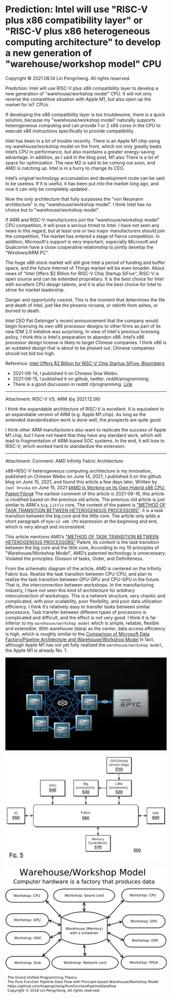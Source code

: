 # Prediction: Intel will use "RISC-V plus x86 compatibility layer" or "RISC-V plus x86 heterogeneous computing architecture" to develop a new generation of "warehouse/workshop model" CPU

Copyright © 2021.06.14 Lin Pengcheng. All rights reserved.

Prediction: Intel will use RISC-V plus x86 compatibility layer to develop a new generation of "warehouse/workshop model" CPU. 
It will not only reverse the competitive situation with Apple M1, but also open up the market for IoT CPUs.

If developing the x86 compatibility layer is too troublesome, there is a quick solution, 
because my "warehouse/workshop model" naturally supports heterogeneous computing and can 
provide 1 or 2 x86 cores in the CPU to execute x86 instructions specifically to provide compatibility.

Intel has been in a lot of trouble recently. There is an Apple M1 chip using my warehouse/workshop model on the front, 
which not only greatly beats Intel’s CPU in performance, but also maintains a greater energy-saving advantage. 
In addition, as I said in the blog post, M1 also There is a lot of space for optimization. 
The new M2 is said to be coming out soon, and AMD is catching up. Intel is in a hurry to change its CEO.

Intel’s original technology accumulation and development route can be said to be useless. 
If it is useful, it has been put into the market long ago, and now it can only be completely updated..

Now the only architecture that fully surpasses the "von Neumann architecture" is my "warehouse/workshop model". 
I think Intel has no choice but to "warehouse/workshop model".

If ARM and RISC-V manufacturers join the "warehouse/workshop model" CPU competition, it will pose a serious threat to Intel. 
I have not seen any news in this regard, but at least one or two major manufacturers should join the competition,
The market has entered a stage of fierce competition. In addition, Microsoft's support is very important, 
especially Microsoft and Qualcomm have a close cooperative relationship to jointly develop the "Windows/ARM PC".

The huge x86 stock market will still give Intel a period of funding and buffer space, 
and the future Internet of Things market will be even broader. 
About news of "Intel Offers $2 Billion for RISC-V Chip Startup SiFive",
RISC-V is open source and can be extended proprietary. 
It is the best choice for Intel with excellent CPU design talents, 
and it is also the best choice for Intel to strive for market leadership. 

Danger and opportunity coexist. This is the moment that determines the life and death of Intel, 
just like the phoenix nirvana, or rebirth from ashes, or burned to death.

Intel CEO Pat Gelsinger's recent announcement that the company would begin licensing its own x86 processor designs 
to other firms as part of its new IDM 2.0 initiative was surprising. 
In view of Intel's previous licensing policy, I think this is Intel's preparation to abandon x86.
Intel’s x86 processor design license is likely to target Chinese companies.
I think x86 is an outdated design that is about to be phased out.
Chinese companies should not bid too high.

Reference: [Intel Offers $2 Billion for RISC-V Chip Startup SiFive: Bloomberg](https://www.tomshardware.com/news/intel-offers-dollar2-billion-for-risc-v-startup-sifive-bloomberg)

- 2021-06-14, I published it on Chinese Sina Weibo.
- 2021-06-15, I published it on github, twitter, reddit/programming.
- There is a good discussion in reddit r/programming. [Link](https://www.reddit.com/r/programming/comments/o0gxy3/prediction_intel_will_use_riscv_plus_x86/)

----

Attachment: RISC-V VS. ARM (by 2021.12.06)

I think the expandable architecture of RISC-V is excellent. 
It is equivalent to an expandable version of ARM (e.g. Apple M1 chip).
As long as the extended standardization work is done well, 
the prospects are quite good.

I think other ARM manufacturers also want to replicate the success of Apple M1 chip, 
but I have not heard that they have any standard work, 
which will lead to fragmentation of ARM-based SOC systems. 
In the end, it will lose to RISC-V, which worked hard to standardize the extension.

----

Attachment: Comment: AMD Infinity Fabric Architecture

x86+RISC-V heterogeneous computing architecture 
is my innovation, published on Chinese Weibo on June 14, 2021,
I published it on the github blog on June 15, 2021, 
and found this article a few days later,
Written by `Joel Hruska` on June 15, 2021
[《AMD Is Working on Its Own Hybrid x86 CPU: Patent Filing》](https://www.extremetech.com/computing/323713-amd-is-working-on-its-own-hybrid-x86-cpu-patent-filing)
The earliest comment of this article is 2021-06-16, 
this article is modified based on the previous old article,
The previous old article is just similar to ARM's `big.Little` core,
The content of the patent is ["METHOD OF TASK TRANSITION BETWEEN HETEROGENOUS PROCESSORS"](https://www.freepatentsonline.com/y2021/0173715.html).
it is a task transition between the big core 
and the little core. The article only adds a short 
paragraph of `Hybrid x86 CPU` expression 
at the beginning and end, 
which is very abrupt and inconsistent.

This article mentions AMD’s ["METHOD OF TASK TRANSITION BETWEEN HETEROGENOUS PROCESSORS"](https://www.freepatentsonline.com/y2021/0173715.html)
Patent, its content is the task transition between 
the big core and the little core,
According to my 10 principles of "Warehouse/Workshop Model", 
AMD’s patented technology is unnecessary.
Violated the principles: Division of tasks, 
Order, and Definiteness.

From the schematic diagram of the article, 
AMD is centered on the Infinity Fabric bus.
Realize the task transition between CPU-CPU, 
and plan to realize the task transition 
between GPU-GPU and CPU-GPU in the future.
That is, the interconnection between workshops. 
In the manufacturing industry, I have not seen 
this kind of architecture for arbitrary 
interconnection of workshops.
This is a network structure, very chaotic 
and complicated, with poor scalability, 
poor flexibility, and poor data utilization efficiency.
I think it’s relatively easy to transfer tasks between 
similar processors, Task transfer between different 
types of processors is complicated and difficult, 
and the effect is not very good.
I think it is far inferior to my `warehouse/workshop model` 
which is simple, reliable, flexible and extensible.
With warehouse (data) as the center, 
data access efficiency is high, 
which is roughly similar to the 
[Comparison of Microsoft Data Factory/Pipeline Architecture and Warehouse/Workshop Model](https://github.com/linpengcheng/PurefunctionPipelineDataflow/blob/master/doc/diff_WWModel_AzureDataFactoryPipe.md)
In fact, although Apple M1 has not yet fully realized 
the `warehouse/workshop model`, the Apple M1 is already No. 1.

![AMD fabric 1](./image/AMD_fabric.jpg)

![AMD fabric 2](./image/AMD_fabric2.jpg)

![Computer-Hardware-Star-WWM](./Computer-Hardware-Star-WWM.svg)
